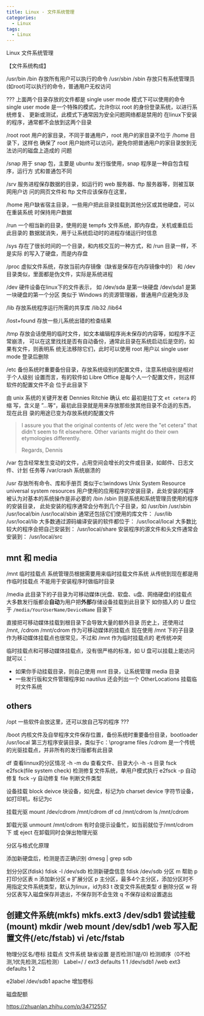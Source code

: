```yaml
---
title: Linux - 文件系统管理
categories:
  - Linux
tags:
  - Linux
---
```


Linux 文件系统管理

<!--more-->

【文件系统构成】

/usr/bin /bin	存放所有用户可以执行的命令
/usr/sbin /sbin 存放只有系统管理员(如root)可以执行的命令，普通用户无权访问

???
上面两个目录存放的文件都是 single user mode 模式下可以使用的命令
single user mode 是一个特殊的模式，允许你以 root 的身份登录系统，以进行系统修复、
更新或测试，此模式下通常因为安全问题网络都是禁用的
在linux下安装的程序，通常都不会放到这两个目录

/root
root 用户的家目录，不同于普通用户，root 用户的家目录不位于 /home 目录下，这样也
确保了 root 用户始终可以访问，避免你把普通用户的家目录放到无法访问的磁盘上造成的
问题

/snap 用于 snap 包，主要是 ubuntu 发行版使用，snap 程序是一种自包含程序，运行方
式和普通包不同

/srv 服务进程保存数据的目录，如运行的 web 服务器、ftp 服务器等，则被互联网用户访
问的网页文件和 ftp
文件应该保存在这里，

/home 用户缺省宿主目录，一些用户把此目录挂载到其他分区或其他硬盘，可以在重装系统
时保持用户数据

/run 一个相当新的目录，使用的是 tempfs 文件系统，即内存盘，关机或重启后此目录的
数据就消失，用于让系统启动时的进程存储运行时信息

/sys 存在了很长时间的一个目录，和内核交互的一种方式，和 /run 目录一样，不是实际
的写入了硬盘，而是内存盘

/proc 虚拟文件系统，存放当前内存镜像（缺省是保存在内存镜像中的）
和 /dev 目录类似，里面都是伪文件，实际是系统进程

/dev 硬件设备在linux下的文件表示，
如 /dev/sda 是第一块硬盘
   /dev/sda1 是第一块硬盘的第一个分区
类似于 Windows 的资源管理器，普通用户应避免涉及

/lib 存放系统程序运行所需的共享库
/lib32
/lib64

/lost+found 存放一些儿系统出错的检查结果

/tmp 存放会话使用的临时文件，如文本编辑程序尚未保存的内容等，如程序不正常崩溃，
可以在这里找找是否有自动备份，通常此目录在系统启动后是空的，如果有文件，则表明系
统无法移除它们，此时可以使用 root 用户以 single user mode 登录后删除

/etc 备份系统时重要备份目录，存放系统级别的配置文件，注意系统级别是相对于个人级别
设置而言，有的软件如 Libre Office 是每个人一个配置文件，则这样软件的配置文件不会
位于此目录下

由 unix 系统的关键开发者 Dennies Ritchie 确认 etc 最初是拉丁文 `et cetera` 的缩
写，含义是 ”...等“，最初此目录就是用来存放那些放其他目录不合适的东西，现在此目
录的用途已变为存放系统的配置文件
> I assure you that the original contents of /etc were the "et cetera" that didn't
> seem to fit elsewhere. Other variants might do their own etymologies differently.
>
> Regards, Dennis

/var 包含经常发生变动的文件，占用空间会增长的文件或目录，如邮件、日志文件、计划
任务等
/var/crash 系统崩溃的


/usr 存放所有命令、库和手册页 类似于c:\windows
Unix System Resource
universal system resources
用户使用的应用程序的安装目录，此处安装的程序被认为对基本的系统操作是非必要的
/bin /sbin 则是系统和系统管理员使用的程序的安装目录，
此处安装的程序通常会分布到几个子目录，如
/usr/bin
/usr/sbin
/usr/local/bin
/usr/local/sbin
通常还包括它们使用的库文件：
/usr/lib
/usr/local/lib
大多数通过源码编译安装的软件都位于：
/usr/local/local
大多数比较大的程序会把自己安装到：
/usr/local/share
安装程序的源文件和头文件通常会安装到：
/usr/local/src


## mnt 和 media

/mnt 临时挂载点
系统管理员根据需要用来临时挂载文件系统
从传统到现在都是用作临时挂载点
不能用于安装程序时做临时目录

/media 此目录下的子目录为可移动媒体(光盘、软盘、u盘、网络硬盘)的挂载点
大多数发行版都会**自动**为用户把**外部**存储设备挂载到此目录下
如你插入的 U 盘位于 `/media/YourUserName/DeviceName` 目录下

直接把可移动媒体挂载到根目录下会导致大量的额外目录
历史上，还使用过 /mnt, /cdrom /mnt/cdrom 作为可移动媒体的挂载点
现在使用 /mnt 下的子目录作为移动媒体挂载点也很常见，不过和 /mnt 作为临时挂载点的
老传统冲突

临时挂载点和可移动媒体挂载点，没有很严格的标准，如 U 盘可以挂载上能访问就可以：
* 如果你手动挂载目录，则自己使用 mnt 目录，让系统管理 media 目录
* 一些发行版和文件管理程序如 nautilus 还会列出一个 OtherLocations 挂载临时文件系统

## others

/opt 一些软件会放这里，还可以放自己写的程序 
???

/boot 内核文件及自举程序文件保存位置，备份系统时重要备份目录，bootloader
/usr/local 第三方程序安装目录，类似于c：\programe files
/cdrom 是一个传统的光驱挂载点，并非所有的发行版都有此目录

df 查看linnux的分区情况
	-h
	-m
du 查看文件、目录大小
	-h
	-s 目录
fsck e2fsck(file system check) 检测修复文件系统，单用户模式执行
	e2fsck -p 自动修复
	fsck -y 自动修复
file 判断文件类型

设备挂载
block deivce 块设备，如光盘，标记为b
charset device 字符节设备，如打印机，标记为c

挂载光驱
mount /dev/cdrom /mnt/cdrom
df
cd /mnt/cdrom
ls /mnt/cdrom

卸载光驱
unmount /mnt/cdrom 有时会提示设备忙，如当前就位于/mnt/cdrom下
或
eject 在卸载同时会弹出物理光驱

分区与格式化原理

添加新硬盘后，检测是否正确识别
dmesg | grep sdb

划分分区(fdisk)
fdisk -l /dev/sdb 检测新硬盘信息
fdisk /dev/sdb 分区
	m 帮助
	p 打印分区表
	n 添加新分区
		e 扩展分区
		p 主分区，最多4个主分区，添加分区时不用指定文件系统类型，默认为linux，id为83
	t 改变文件系统类型
	d 删除分区
	w 将分区表写入磁盘保存并退出，不保存则不会生效
	q 不保存设和设置退出

创建文件系统(mkfs)
	mkfs.ext3 /dev/sdb1
尝试挂载(mount)
	mkdir /web
	mount /dev/sdb1 /web
写入配置文件(/etc/fstab)
vi /etc/fstab
---------------------------------------
物理分区名/卷标	挂载点	文件系统	缺省设置	是否检测(1是/0)		检测顺序（0不检测,1优先检测,2后检测）
Label=/		/	ext3		defaults	1			1
/dev/sdb1	/web	ext3		defaults	1			2

e2label /dev/sdb1 apache 增加卷标

磁盘配额

https://zhuanlan.zhihu.com/p/34712557
